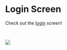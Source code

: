 # Login Screen

Check out the <a href="https://nickanderson038.github.io/login-screen/" target="_blank">login</a> screen!

<br/>

<a href="https://icon-sets.iconify.design/bx/"><img src="https://themeui.net/wp-content/uploads/2018/08/thumb-boxicons-dark.jpg" wight="300"/></a>
